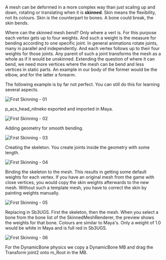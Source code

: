 A mesh can be deformed in a more complex way than just scaling up and down, rotating or translating when it is **skinned**. Skin means the flexibility, not its colours. Skin is the counterpart to bones. A bone could break, the skin bends.

Where can the skinned mesh bend? Only where a vert is. For this purpose each vertex gets up to four weights. And such a weight is the measure for bending according to one specific joint. In general animations rotate joints, many in parallel and independently. And each vertex follows up to their four weights for those joints. Any parent of such a joint transforms the mesh as a whole as if it would be unskinned. Extending the question of where it can bend, we need more vertices where the mesh can be bend and less vertices in static parts. An example in our body of the former would be the elbow, and for the latter a forearm.

The following example is by far not perfect. You can still do this for learning several aspects.

![First Skinning - 01](https://user-images.githubusercontent.com/104311725/221356458-88e42b7b-1d45-493b-84d6-776f2bf3c793.png)

p_acs_head_nitneko exported and imported in Maya.

![First Skinning - 02](https://user-images.githubusercontent.com/104311725/221356463-0062a631-6da7-44a9-8f6b-84124fa9bade.png)

Adding geometry for smooth bending.

![First Skinning - 03](https://user-images.githubusercontent.com/104311725/221356465-981dc0b0-bad9-4ca3-984d-51cd5e4e5394.png)

Creating the skeleton. You create joints inside the geometry with some length.

![First Skinning - 04](https://user-images.githubusercontent.com/104311725/221356466-d5849ec9-11d3-4761-92ff-f5a5ccec39c9.png)

Binding the skeleton to the mesh. This results in getting some default weights for each vertex. If you have an original mesh from the game with close vertices, you would copy the skin weights afterwards to the new mesh. Without such a template mesh, you have to correct the skin by painting weights manually.

![First Skinning - 05](https://user-images.githubusercontent.com/104311725/221356468-6ea041b3-3f84-4a04-a75e-85f09082ca9f.png)

Replacing in Sb3UGS. First the skeleton, then the mesh. When you select a bone from the bone list of the SkinnedMeshRenderer, the preview shows the weights for that bone. Colours are similar to Maya's. Only a weight of 1.0 would be white in Maya and is full red in Sb3UGS.

![First Skinning - 06](https://user-images.githubusercontent.com/104311725/221356469-c7bab003-d480-40ff-af9b-be0bd8fbec04.png)

For the DynamicBone physics we copy a DynamicBone MB and drag the Transform joint2 onto m_Root in the MB.
